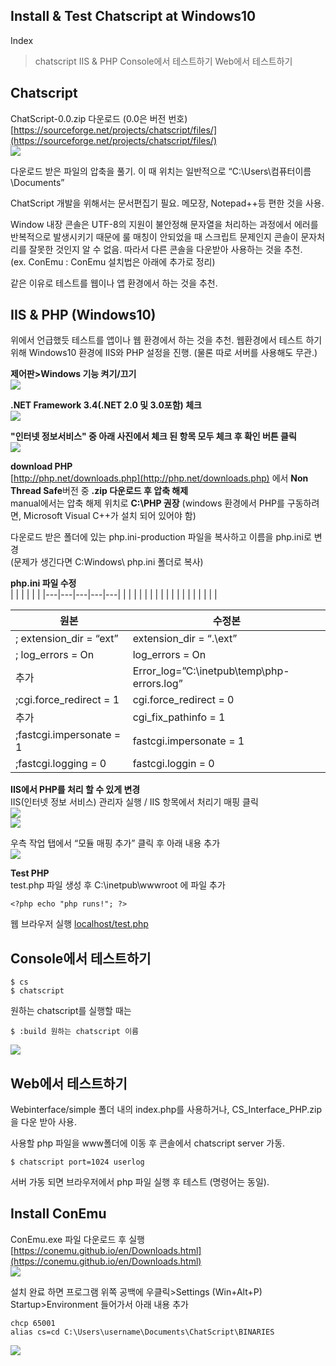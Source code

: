 ## Install & Test Chatscript at Windows10

Index  
> chatscript
> IIS & PHP
> Console에서 테스트하기
> Web에서 테스트하기

## Chatscript  
ChatScript-0.0.zip 다운로드 (0.0은 버전 번호) [https://sourceforge.net/projects/chatscript/files/](https://sourceforge.net/projects/chatscript/files/)   
![
](https://lh3.googleusercontent.com/s8HnXYxysuAn8wTcizXAJJZLbzYzOhnuOUuI5x0kgF-QxOey_kLHVKvz7oIqj-P0cwNYfaenJqQ "downloadchatscript")  

다운로드 받은 파일의 압축을 풀기. 이 때 위치는 일반적으로 “C:\Users\컴퓨터이름\Documents”  

ChatScript 개발을 위해서는 문서편집기 필요. 메모장, Notepad++등 편한 것을 사용.  

Window 내장 콘솔은 UTF-8의 지원이 불안정해 문자열을 처리하는 과정에서 에러를 반복적으로 발생시키기 때문에 룰 매칭이 안되었을 때 스크립트 문제인지 콘솔이 문자처리를 잘못한 것인지 알 수 없음. 따라서 다른 콘솔을 다운받아 사용하는 것을 추천.  
(ex. ConEmu :  ConEmu 설치법은 아래에 추가로 정리)  

같은 이유로 테스트를 웹이나 앱 환경에서 하는 것을 추천.  


## IIS & PHP (Windows10)
위에서 언급했듯 테스트를 앱이나 웹 환경에서 하는 것을 추천. 웹환경에서 테스트 하기 위해 Windows10 환경에 IIS와 PHP 설정을 진행. (물론 따로 서버를 사용해도 무관.) 

**제어판>Windows 기능 켜기/끄기**  
![
](https://lh3.googleusercontent.com/zfff1JtQ1fEtXWXaCIodW6gIJvKDXXg-nTFEWfqEPrtku0X5EnSNeTGXLpbnAU4COzuukSpqdHc "installiisphp1")  

**.NET Framework 3.4(.NET 2.0 및 3.0포함) 체크**  
![
](https://lh3.googleusercontent.com/ysaPWGzrB6V1crqliUjn0x5NZKCOMg2Ugl951xbS9vjhxlU0Nxi5j6j45FIf7jcVAql9-BO3hn8 "installiisphp2")  

**"인터넷 정보서비스" 중 아래 사진에서 체크 된 항목 모두 체크 후 확인 버튼 클릭**  
![
](https://lh3.googleusercontent.com/3lRsAjcbz7JKqYDrxLzcpYo_HmrVmkWE8nsVIulsVpoov42ka8XPYWf1EYyjnI0Y6WE-BmTF3zI "installiisphp3")  

**download PHP**  
[http://php.net/downloads.php](http://php.net/downloads.php) 에서 **Non Thread Safe**버전 중 **.zip 다운로드 후 압축 해제**  
 manual에서는 압축 해제 위치로 **C:\PHP 권장**    (windows 환경에서 PHP를 구동하려면, Microsoft Visual C++가 설치 되어 있어야 함)  

다운로드 받은 폴더에 있는 php.ini-production 파일을 복사하고 이름을 php.ini로 변경  
(문제가 생긴다면 C:Windows\ php.ini 폴더로 복사)  

**php.ini 파일 수정**  
|   |   |   |   |   |
|---|---|---|---|---|
|   |   |   |   |   |
|   |   |   |   |   |
|   |   |   |   |   |

원본 | 수정본
---|---
; extension_dir = “ext” | extension_dir = “.\ext”   
; log_errors = On | log_errors = On
추가 | Error_log=”C:\inetpub\temp\php-errors.log”
;cgi.force_redirect = 1 | cgi.force_redirect = 0
추가 | cgi_fix_pathinfo = 1
;fastcgi.impersonate = 1 | fastcgi.impersonate = 1
;fastcgi.logging = 0 | fastcgi.loggin = 0


**IIS에서 PHP를 처리 할 수 있게 변경**  
IIS(인터넷 정보 서비스) 관리자 실행 / IIS 항목에서 처리기 매핑 클릭  
![
](https://lh3.googleusercontent.com/XrIqv9ZSHlXr2Cxg7ea7r8NsW4toJ7Xrtsk7frQdGrODWrPoLZDdzlk4LHxYgY-EOlhBQ3BRnKM "installiisphp4")  
![
](https://lh3.googleusercontent.com/e2lANGTwpKz09ZGy6ILIzP8dsJNqYQfvobPKfTzt6ekBA7bgq15XhjAbe1EBuBeMEpE9_nA6N6k "installiisphp5")  

우측 작업 탭에서 “모듈 매핑 추가” 클릭 후 아래 내용 추가  
![
](https://lh3.googleusercontent.com/XD8ppvFCBjhpCNMjQnsRdb8scG8Luh0DkM9d3Tu11jN8zicaHh1WSi_gBadcxdjpGxZBsXLqWjo "installiisphp6")  

**Test PHP**  
test.php 파일 생성 후 C:\inetpub\wwwroot 에 파일 추가  

    <?php echo "php runs!"; ?>

웹 브라우저 실행 [localhost/test.php](http://localhost/test.php)  


## Console에서 테스트하기  

    $ cs
    $ chatscript

원하는 chatscript를 실행할 때는

    $ :build 원하는 chatscript 이름

![
](https://lh3.googleusercontent.com/AtcJUf3nhQHjKf0mYqvid5KiVN_x3iZQ5XVmBdqFZMllrrvzEUJ1ABRPf-SdysTIpatYWsN9kxQ "testconsole")  


## Web에서 테스트하기  
Webinterface/simple 폴더 내의 index.php를 사용하거나, CS_Interface_PHP.zip을 다운 받아 사용.  

사용할 php 파일을 www폴더에 이동 후 콘솔에서 chatscript server 가동.  

    $ chatscript port=1024 userlog

서버 가동 되면 브라우저에서 php 파일 실행 후 테스트 (명령어는 동일).  


## Install ConEmu  
ConEmu.exe 파일 다운로드 후 실행 [https://conemu.github.io/en/Downloads.html](https://conemu.github.io/en/Downloads.html)  
![
](https://lh3.googleusercontent.com/WJYXE-CieSdThyr1qoZj6mA18qmeE8wFgNXTee2fnxy_7AvqPrYgbrGIXhlemIZ5g9kj5ve-tKw "downloadConEmu")  

설치 완료 하면 프로그램 위쪽 공백에 우클릭>Settings (Win+Alt+P) Startup>Environment 들어가서 아래 내용 추가

    chcp 65001
    alias cs=cd C:\Users\username\Documents\ChatScript\BINARIES
![
](https://lh3.googleusercontent.com/qeXDe-5b1PySB1h8peENOfn_QppiDbKYjeSoojvAhY263XeXXLUwcD_nGGlvZcAwLmn1Az-jTtU "settingconemu")  


<!--stackedit_data:
eyJoaXN0b3J5IjpbMTA0NDg2MTUwNywxODAzNjAzMjA0XX0=
-->